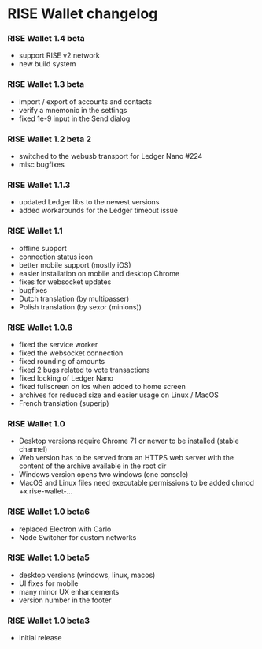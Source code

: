 # RISE Wallet changelog

### RISE Wallet 1.4 beta

- support RISE v2 network
- new build system

### RISE Wallet 1.3 beta

- import / export of accounts and contacts
- verify a mnemonic in the settings
- fixed 1e-9 input in the Send dialog

### RISE Wallet 1.2 beta 2

- switched to the webusb transport for Ledger Nano #224
- misc bugfixes

### RISE Wallet 1.1.3

- updated Ledger libs to the newest versions
- added workarounds for the Ledger timeout issue

### RISE Wallet 1.1

- offline support
- connection status icon
- better mobile support (mostly iOS)
- easier installation on mobile and desktop Chrome
- fixes for websocket updates
- bugfixes
- Dutch translation (by multipasser)
- Polish translation (by sexor (minions))

### RISE Wallet 1.0.6

- fixed the service worker
- fixed the websocket connection
- fixed rounding of amounts
- fixed 2 bugs related to vote transactions
- fixed locking of Ledger Nano
- fixed fullscreen on ios when added to home screen
- archives for reduced size and easier usage on Linux / MacOS
- French translation (superjp)


### RISE Wallet 1.0

- Desktop versions require Chrome 71 or newer to be installed (stable channel)
- Web version has to be served from an HTTPS web server with the content of the archive available in the root dir
- Windows version opens two windows (one console)
- MacOS and Linux files need executable permissions to be added chmod +x rise-wallet-...

### RISE Wallet 1.0 beta6

- replaced Electron with Carlo
- Node Switcher for custom networks

### RISE Wallet 1.0 beta5

- desktop versions (windows, linux, macos)
- UI fixes for mobile
- many minor UX enhancements
- version number in the footer

### RISE Wallet 1.0 beta3

- initial release
